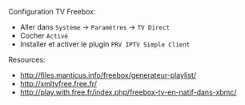 Configuration TV Freebox:
- Aller dans `Système` -> `Paramètres` -> `TV Direct`
- Cocher `Activé`
- Installer et activer le plugin `PRV IPTV Simple Client`

Resources:
- http://files.manticus.info/freebox/generateur-playlist/
- http://xmltvfree.free.fr/
- http://play.with.free.fr/index.php/freebox-tv-en-natif-dans-xbmc/
